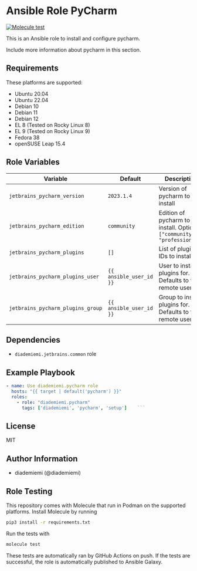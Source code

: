 Ansible Role PyCharm
=========

[![Molecule test](https://github.com/diademiemi/ansible_collection_diademiemi.jetbrains/actions/workflows/ansible-role-pycharm.yml/badge.svg)](https://github.com/diademiemi/ansible_collection_diademiemi.jetbrains/actions/workflows/ansible-role-pycharm.yml)

This is an Ansible role to install and configure pycharm.

Include more information about pycharm in this section.

Requirements
------------
These platforms are supported:
- Ubuntu 20.04
- Ubuntu 22.04
- Debian 10
- Debian 11
- Debian 12
- EL 8 (Tested on Rocky Linux 8)
- EL 9 (Tested on Rocky Linux 9)
- Fedora 38
- openSUSE Leap 15.4

<!--
- List hardware requirements here  
-->

Role Variables
--------------

Variable | Default | Description
--- | --- | ---
`jetbrains_pycharm_version` | `2023.1.4` | Version of pycharm to install
`jetbrains_pycharm_edition` | `community` | Edition of pycharm to install. Options: `["community", "professional"]`
`jetbrains_pycharm_plugins` | `[]` | List of plugin IDs to install
`jetbrains_pycharm_plugins_user` | `{{ ansible_user_id }}` | User to install plugins for. Defaults to the remote user
`jetbrains_pycharm_plugins_group` | `{{ ansible_user_id }}` | Group to install plugins for. Defaults to the remote user
<!--
`variable` | `default` | Variable example
`long_variable` | See [defaults/main.yml](./defaults/main.yml) | Variable referring to defaults
`distro_specific_variable` | See [vars/debian.yml](./vars/debian.yml) | Variable referring to distro-specific variables
-->

Dependencies
------------
<!-- List dependencies on other roles or criteria -->
- `diademiemi.jetbrains.common` role


Example Playbook
----------------

```yaml
- name: Use diademiemi.pycharm role
  hosts: "{{ target | default('pycharm') }}"
  roles:
    - role: "diademiemi.pycharm"
      tags: ['diademiemi', 'pycharm', 'setup']    ```

```

License
-------

MIT

Author Information
------------------

- diademiemi (@diademiemi)

Role Testing
------------

This repository comes with Molecule that run in Podman on the supported platforms.
Install Molecule by running

```bash
pip3 install -r requirements.txt
```

Run the tests with

```bash
molecule test
```

These tests are automatically ran by GitHub Actions on push. If the tests are successful, the role is automatically published to Ansible Galaxy.
